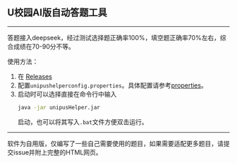 ## U校园AI版自动答题工具

---

答题接入deepseek，经过测试选择题正确率100%，填空题正确率70%左右，综合成绩在70-90分不等。

使用方法：

1. 在
[Releases](https://github.com/Duster-Cule/UnipusHelper/releases)
2. 配置`unipushelperconfig.properties`。具体配置请参考[properties](src/doc/properties.md)。
3. 启动时可以选择直接在命令行中输入
    ```bash
    java -jar unipusHelper.jar
    ```
    启动，也可以将其写入`.bat`文件方便双击运行。
---
软件为自用版，仅编写了一些自己需要使用的题目，如果需要适配更多题目，请提交issue并附上完整的HTML网页。
